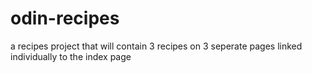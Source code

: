 # odin-recipes
a recipes project that will contain 3 recipes on 3 seperate pages linked individually to the index page
